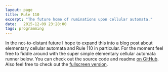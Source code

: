 ```yaml
---
layout: page
title: Rule 110
excerpt: "The future home of ruminations upon cellular automata."
date:   2015-12-09 23:28:00
tags: programming
---
```


In the not-to-distant future I hope to expand this into a blog post about elementary cellular automata and Rule 110 in particular. For the moment feel free to fiddle around with the super simple elementary cellular automata runner below. You can check out the source code and readme [on GitHub](https://github.com/hankmccoy/ca-sim). Also feel free to check out the [fullscreen version](http://ca-sim.thomasbeirne.com).

<div class="rule110-container"
style="width:700px;max-width:100%;height:600px; position: relative"></div>
<script src="https://raw.githack.com/HankMcCoy/ca-sim/master/dist/main.min.js"></src>
